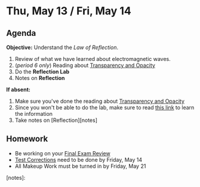Thu, May 13 / Fri, May 14
==================  
  
Agenda  
---------  
**Objective:** Understand the *Law of Reflection*.
 
 1. Review of what we have learned about electromagnetic waves.
 2. (*period 6 only*) Reading about [Transparency and Opacity][reading]
 3. Do the **Reflection Lab**
 4. Notes on **Reflection**
  
**If absent:** 

1. Make sure you've done the reading about [Transparency and Opacity][reading]
2. Since you won't be able to do the lab, make sure to read [this link](https://www.physicsclassroom.com/class/refln/Lesson-1/The-Law-of-Reflection) to learn the information
3. Take notes on [Reflection][notes]
  
Homework   
-------------  
- Be working on your [Final Exam Review][rev]
- [Test Corrections][correct] need to be done by Friday, May 14
- All Makeup Work must be turned in by Friday, May 21

[rev]: https://avon.schoology.com/course/2624603689/materials?f=450604587
[correct]: https://avon.schoology.com/course/2624603689/materials?f=384894111
[reading]: https://avon.schoology.com/course/2624603689/materials/gp/4948285864
[notes]: 
<!--stackedit_data:
eyJoaXN0b3J5IjpbNDM1NTIxMTQ2LDE0MzMwNjcwNjksLTE0NT
E0MTYyMTAsLTYyNzM4ODk4MSwtMTUwOTkyODE1Niw2MTA5OTQ4
NywxNTQ4NDQ2ODQ3LDE5NjkyNTgxMCwtMTMxNDc3NjcwMSwxMT
kyNzUwMTk0LDgzMzQ5NTU1LC0zNzk3NzEyMDEsMjQ4Nzc4NTc3
LDE0NTI5MjM2MDQsLTc2OTMxMzk3NSwtMzY3ODMxNTQ5LDQ2MT
AwNzI4OCwtMjAyNjg4NTgzMywtNDgzMDA1MTA1LDQwMjc1OTcy
MV19
-->